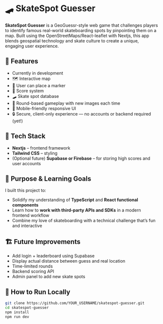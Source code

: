 # 🛹 SkateSpot Guesser

**SkateSpot Guesser** is a GeoGuessr-style web game that challenges players to identify famous real-world skateboarding spots by pinpointing them on a map. Built using the OpenStreetMaps/React-leaflet with Nextjs, this app blends geospatial technology and skate culture to create a unique, engaging user experience.

## 🚀 Features

- Currently in development
 - 🗺️ Interactive map 
- 📍 User can place a marker 
- 🧠 Score system 
- 🛹 Skate spot database 
- 🔄 Round-based gameplay with new images each time
- 📱 Mobile-friendly responsive UI
- 🔒 Secure, client-only experience — no accounts or backend required (yet!)

## 🧰 Tech Stack

- **Nextjs** – frontend framework
- **Tailwind CSS** – styling
- (Optional future) **Supabase or Firebase** – for storing high scores and user accounts

## 🎯 Purpose & Learning Goals

I built this project to:

- Solidify my understanding of **TypeScript** and **React functional components**
- Learn how to **work with third-party APIs and SDKs** in a modern frontend workflow
- Combine my love of skateboarding with a technical challenge that’s fun and interactive

## 🏗️ Future Improvements

- Add login + leaderboard using Supabase
- Display actual distance between guess and real location
- Time-limited rounds
- Backend scoring API
- Admin panel to add new skate spots

## 🧪 How to Run Locally

```bash
git clone https://github.com/YOUR_USERNAME/skatespot-guesser.git
cd skatespot-guesser
npm install
npm run dev 
